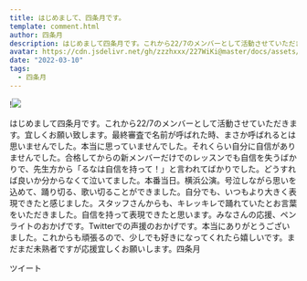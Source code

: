```yaml
---
title: はじめまして、四条月です。
template: comment.html
author: 四条月
description: はじめまして四条月です。これから22/7のメンバーとして活動させていただきます。宜しくお願い致します。最終審査で名前が呼ばれた時、まさか呼ばれるとは思いませんでした。本当に思っていませんでした。それく...
avatar: https://cdn.jsdelivr.net/gh/zzzhxxx/227WiKi@master/docs/assets/photo/avatar/luna.jpg
date: "2022-03-10"
tags:
  - 四条月
---
```


!![](https://cdn.jsdelivr.net/gh/zzzhxxx/227WiKi-image@master/blog-image/luna-2022-03-10_1.jpg)


﻿はじめまして四条月です。これから22/7のメンバーとして活動させていただきます。宜しくお願い致します。最終審査で名前が呼ばれた時、まさか呼ばれるとは思いませんでした。本当に思っていませんでした。それくらい自分に自信がありませんでした。合格してからの新メンバーだけでのレッスンでも自信を失うばかりで、先生方から「るなは自信を持って！」と言われてばかりでした。どうすれば良いか分からなくて泣いてました。本番当日。横浜公演。号泣しながら思いを込めて、踊り切る、歌い切ることができました。自分でも、いつもより大きく表現できたと感じました。スタッフさんからも、キレッキレで踊れていたとお言葉をいただきました。自信を持って表現できたと思います。みなさんの応援、ペンライトのおかげです。Twitterでの声援のおかげです。本当にありがとうございました。これからも頑張るので、少しでも好きになってくれたら嬉しいです。まだまだ未熟者ですが応援宜しくお願いします。四条月


ツイート



